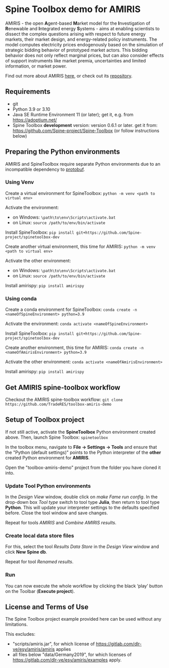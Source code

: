 # Spine Toolbox demo for AMIRIS
AMIRIS - the open **A**gent-based **M**arket model for the **I**nvestigation of **R**enewable and **I**ntegrated energy **S**ystems - aims at enabling scientists to dissect the complex questions arising with respect to future energy markets, their market design, and energy-related policy instruments.
The model computes electricity prices endogenously based on the simulation of strategic bidding behavior of prototyped market actors.
This bidding behavior does not only reflect marginal prices, but can also consider effects of support instruments like market premia, uncertainties and limited information, or market power.

Find out more about AMIRIS [here](https://dlr-ve.gitlab.io/esy/amiris/home/), or check out its [repository](https://gitlab.com/dlr-ve/esy/amiris/amiris).

## Requirements
* git
* Python 3.9 or 3.10
* Java SE Runtime Environment 11 (or later); get it, e.g. from https://adoptium.net/
* Spine Toolbox **development** version: version 0.6.1 or later. 
  get it from: https://github.com/Spine-project/Spine-Toolbox (or follow instructions below)

## Preparing the Python environments
AMIRIS and SpineToolbox require separate Python environments due to an incompatible dependency to [protobuf](https://pypi.org/project/protobuf/).

### Using Venv
Create a virtual environment for SpineToolbox: `python -m venv <path to virtual env>`

Activate the environment:
* on Windows: `\path\to\env\Scripts\activate.bat`
* on Linux: `source /path/to/env/bin/activate`

Install SpineToolbox: `pip install git+https://github.com/Spine-project/spinetoolbox-dev`

Create another virtual environment, this time for AMIRIS: `python -m venv <path to virtual env>`

Activate the other environment:
* on Windows: `\path\to\env\Scripts\activate.bat`
* on Linux: `source /path/to/env/bin/activate`

Install amirispy: `pip install amirispy`

### Using conda
Create a conda environment for SpineToolbox: `conda create -n <nameOfSpineEnvironment> python=3.9`

Activate the environment: `conda activate <nameOfSpineEnvironment>`

Install SpineToolbox: `pip install git+https://github.com/Spine-project/spinetoolbox-dev`

Create another environment, this time for AMIRIS: `conda create -n <nameOfAmirisEnvironment> python=3.9`

Activate the other environment: `conda activate <nameOfAmirisEnvironment>`

Install amirispy: `pip install amirispy`

## Get AMIRIS spine-toolbox workflow
Checkout the AMIRIS spine-toolbox workflow: `git clone https://github.com/TradeRES/toolbox-amiris-demo`

## Setup of Toolbox project
If not still active, activate the **SpineToolbox** Python environment created above.
Then, launch Spine Toolbox: `spinetoolbox`

In the toolbox menu, navigate to **File -> Settings -> Tools** and ensure that the "Python (default settings)" points to the Python interpreter of the **other** created Python environment for **AMIRIS**.

Open the "toolbox-amiris-demo" project from the folder you have cloned it into.

### Update Tool Python environments
In the *Design View* window, double click on *make Fame run config*. In the drop-down box *Tool type* switch to tool type **Julia**, then return to tool type **Python**. This will update your interpreter settings to the defaults specified before. Close the tool window and save changes.

Repeat for tools *AMIRIS* and *Combine AMIRIS results*.

### Create local data store files
For this, select the tool *Results Data Store* in the *Design View* window and click **New Spine db**. 

Repeat for tool *Renamed results*.

### Run
You can now execute the whole workflow by clicking the black ‘play’ button on the Toolbar (**Execute project**).

## License and Terms of Use
The Spine Toolbox project example provided here can be used without any limitations.

This excludes:
* "scripts/amiris.jar", for which license of https://gitlab.com/dlr-ve/esy/amiris/amiris applies
* all files below "data/Germany2019", for which licenses of https://gitlab.com/dlr-ve/esy/amiris/examples apply.
